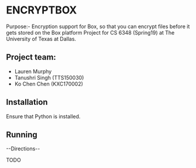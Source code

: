 # ENCRYPTBOX
Purpose:-  Encryption support for Box, so that you can encrypt files before it gets stored on the Box platform
Project for CS 6348 (Spring19) at The University of Texas at Dallas. 

## Project team: 
* Lauren Murphy 
* Tanushri Singh (TTS150030)
* Ko Chen Chen (KXC170002)

## Installation
Ensure that Python is installed.

## Running
--Directions--

TODO